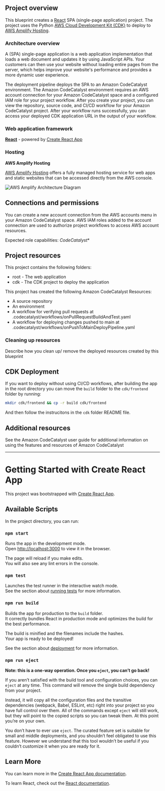 ## Project overview

This blueprint creates a [React](https://reactjs.org/) SPA (single-page application) project. The project uses the Python [AWS Cloud Development Kit (CDK)](https://aws.amazon.com/cdk/) to deploy to [AWS Amplify Hosting](https://aws.amazon.com/amplify/hosting/).

### Architecture overview

A (SPA) single-page application is a web application implementation that loads a web document and updates it by using JavaScript APIs. Your customers can then use your website without loading entire pages from the server, which helps improve your website's performance and provides a more dynamic user experience. 

The deployment pipeline deploys the SPA to an Amazon CodeCatalyst environment. The Amazon CodeCatalyst environment requires an AWS account connection for your Amazon CodeCatalyst space and a configured IAM role for your project workflow. After you create your project, you can view the repository, source code, and CI/CD workflow for your Amazon CodeCatalyst project. After your workflow runs successfully, you can access your deployed CDK application URL in the output of your workflow.

### Web application framework

**[React](https://reactjs.org/)** - powered by [Create React App](https://create-react-app.dev/)

### Hosting

**AWS Amplify Hosting**

[AWS Amplify Hosting](https://aws.amazon.com/amplify/hosting/) offers a fully managed hosting service for web apps and static websites that can be accessed directly from the AWS console.

![AWS Amplify Architecture Diagram](https://deyn4asqcu6xj.cloudfront.net/create-spa-amplify-hosting.png)

## Connections and permissions

You can create a new account connection from the AWS accounts menu in your Amazon CodeCatalyst space. AWS IAM roles added to the account connection are used to authorize project workflows to access AWS account resources.

Expected role capabilities: *CodeCatalyst**

## Project resources

This project contains the following folders:

- root - The web application
- cdk - The CDK project to deploy the application

This project has created the following Amazon CodeCatalyst Resources:

- A source repository
- An environment
- A workflow for verifying pull requests at .codecatalyst/workflows/onPullRequestBuildAndTest.yaml
- A workflow for deploying changes pushed to main at .codecatalyst/workflows/onPushToMainDeployPipeline.yaml

### Cleaning up resources

Describe how you clean up/ remove the deployed resources created by this blueprint

## CDK Deployment

If you want to deploy without using CI/CD workflows, after building the app in the root directory you can move the `build` folder to the `cdk/frontend` folder by running:
```bash
mkdir cdk/frontend && cp -r build cdk/frontend
```
And then follow the instrucitons in the `cdk` folder README file.

## Additional resources

See the Amazon CodeCatalyst user guide for additional information on using the features and resources of Amazon CodeCatalyst

---

# Getting Started with Create React App

This project was bootstrapped with [Create React App](https://github.com/facebook/create-react-app).

## Available Scripts

In the project directory, you can run:

### `npm start`

Runs the app in the development mode.\
Open [http://localhost:3000](http://localhost:3000) to view it in the browser.

The page will reload if you make edits.\
You will also see any lint errors in the console.

### `npm test`

Launches the test runner in the interactive watch mode.\
See the section about [running tests](https://facebook.github.io/create-react-app/docs/running-tests) for more information.

### `npm run build`

Builds the app for production to the `build` folder.\
It correctly bundles React in production mode and optimizes the build for the best performance.

The build is minified and the filenames include the hashes.\
Your app is ready to be deployed!

See the section about [deployment](https://facebook.github.io/create-react-app/docs/deployment) for more information.

### `npm run eject`

**Note: this is a one-way operation. Once you `eject`, you can’t go back!**

If you aren’t satisfied with the build tool and configuration choices, you can `eject` at any time. This command will remove the single build dependency from your project.

Instead, it will copy all the configuration files and the transitive dependencies (webpack, Babel, ESLint, etc) right into your project so you have full control over them. All of the commands except `eject` will still work, but they will point to the copied scripts so you can tweak them. At this point you’re on your own.

You don’t have to ever use `eject`. The curated feature set is suitable for small and middle deployments, and you shouldn’t feel obligated to use this feature. However we understand that this tool wouldn’t be useful if you couldn’t customize it when you are ready for it.

## Learn More

You can learn more in the [Create React App documentation](https://facebook.github.io/create-react-app/docs/getting-started).

To learn React, check out the [React documentation](https://reactjs.org/).
